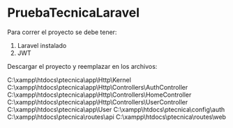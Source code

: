 # PruebaTecnicaLaravel

Para correr el proyecto se debe tener:

1. Laravel instalado
2. JWT

Descargar el proyecto y reemplazar en los archivos:

C:\xampp\htdocs\ptecnica\app\Http\Kernel
C:\xampp\htdocs\ptecnica\app\Http\Controllers\AuthController
C:\xampp\htdocs\ptecnica\app\Http\Controllers\HomeController
C:\xampp\htdocs\ptecnica\app\Http\Controllers\UserController
C:\xampp\htdocs\ptecnica\app\User
C:\xampp\htdocs\ptecnica\config\auth
C:\xampp\htdocs\ptecnica\routes\api
C:\xampp\htdocs\ptecnica\routes\web
